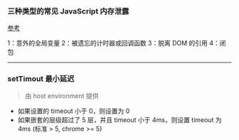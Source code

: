 ### 三种类型的常见 JavaScript 内存泄露

[参考](https://www.cnblogs.com/leftJS/p/11083191.html)

1：意外的全局变量
2：被遗忘的计时器或回调函数
3：脱离 DOM 的引用
4：闭包

---

### setTimout 最小延迟

> 由 host environment 提供

- 如果设置的 timeout 小于 0，则设置为 0
- 如果嵌套的层级超过了 5 层，并且 timeout 小于 4ms，则设置 timeout 为 4ms (标准 > 5, chrome >= 5)
